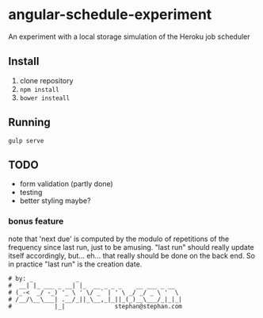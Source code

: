# angular-schedule-experiment
An experiment with a local storage simulation of the Heroku job scheduler

## Install

1. clone repository
2. ```npm install```
3. ```bower insteall```

## Running

```gulp serve```

## TODO

* form validation (partly done)
* testing
* better styling maybe?

### bonus feature

note that 'next due' is computed by the modulo of repetitions of the frequency since last run, just to be amusing.  "last run" should really update itself accordingly, but... eh... that really should be done on the back end.  So in practice "last run" is the creation date.

```
# by: _            _
#  __| |_ ___ _ __| |_  __ _ _ _    __ ___ _ __
# (_-<  _/ -_) '_ \ ' \/ _` | ' \ _/ _/ _ \ '  \
# /__/\__\___| .__/_||_\__,_|_||_(_)__\___/_|_|_|
#            |_|              stephan@stephan.com
```
